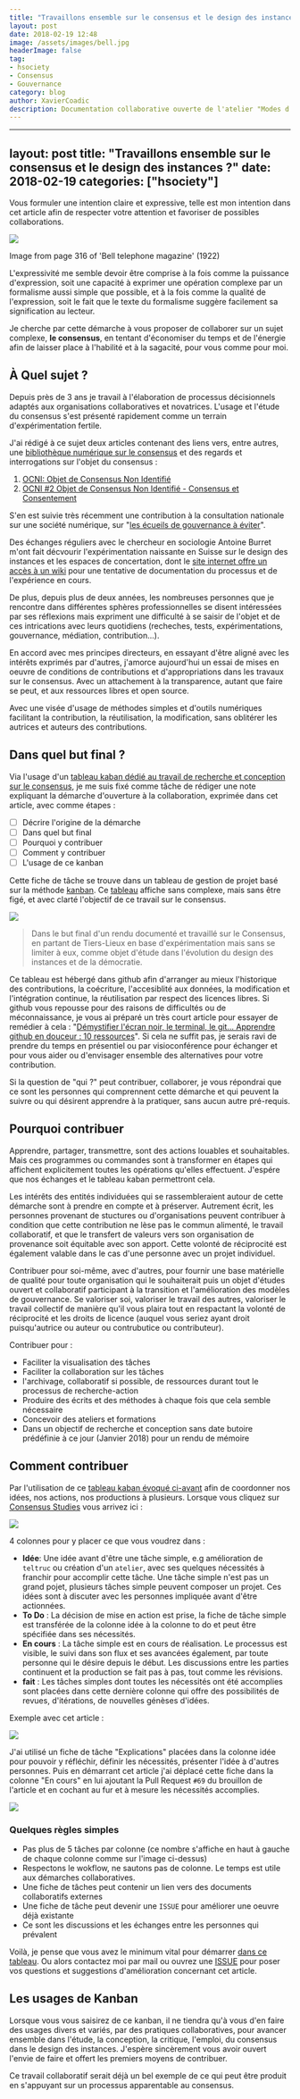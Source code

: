 ```yaml
---
title: "Travaillons ensemble sur le consensus et le design des instances ?"
layout: post
date: 2018-02-19 12:48
image: /assets/images/bell.jpg
headerImage: false
tag:
- hsociety
- Consensus
- Gouvernance
category: blog
author: XavierCoadic
description: Documentation collaborative ouverte de l'atelier "Modes d'organisations et inégalités"
---
```


---
layout: post
title: "Travaillons ensemble sur le consensus et le design des instances ?"
date: 2018-02-19
categories: ["hsociety"]
---

Vous formuler une intention claire et expressive, telle est mon intention dans cet article afin de respecter votre attention et favoriser de possibles collaborations.

![](/assets/images/bell.jpg) 
<figcaption class="caption">Image from page 316 of 'Bell telephone magazine' (1922)</figcaption>

L'expressivité me semble devoir être comprise à la fois comme la puissance d'expression, soit une capacité à exprimer une opération complexe par un formalisme aussi simple que possible, et à la fois comme la qualité de l'expression, soit le fait que le texte du formalisme suggère facilement sa signification au lecteur.

Je cherche par cette démarche à vous proposer de collaborer sur un sujet complexe, **le consensus**, en tentant d'économiser du temps et de l'énergie afin de laisser place à l'habilité et à la sagacité, pour vous comme pour moi.

## À Quel sujet ?

Depuis près de 3 ans je travail à l'élaboration de processus décisionnels adaptés aux organisations collaboratives et novatrices. L'usage et l'étude du consensus s'est présenté rapidement comme un terrain d'expérimentation fertile.

J'ai rédigé à ce sujet deux articles contenant des liens vers, entre autres, une [bibliothèque numérique sur le consensus](https://hackmd.io/s/rkIpFJivM) et des regards et interrogations sur l'objet du consensus :

1. [OCNI: Objet de Consensus Non Identifié](https://xavcc.github.io/ocni)
2. [OCNI #2 Objet de Consensus Non Identifié - Consensus et Consentement](https://xavcc.github.io/ocni_2/)

S'en est suivie très récemment une contribution à la consultation nationale sur une société numérique, sur "[les écueils de gouvernance à éviter](https://strategie.societenumerique.gouv.fr/topic/38/les-%C3%A9cueils-de-gouvernance-%C3%A0-%C3%A9viter/5)".

Des échanges réguliers avec le chercheur en sociologie Antoine Burret m'ont fait décvourir l'expérimentation naissante en Suisse sur le design des instances et les espaces de concertation, dont le [site internet offre un accès à un wiki](https://3ddge.ch/) pour une tentative de documentation du processus et de l'expérience en cours.

De plus, depuis plus de deux années, les nombreuses personnes que je rencontre dans différentes sphères professionnelles se disent intéressées par ses réflexions mais expriment une difficulté à se saisir de l'objet et de ces intrications avec leurs quotidiens (recheches, tests, expérimentations, gouvernance, médiation, contribution...).

En accord avec mes principes directeurs, en essayant d'être aligné avec les intérêts exprimés par d'autres, j'amorce aujourd'hui un essai de mises en oeuvre de conditions de contributions et d'appropriations dans les travaux sur le consensus. Avec un attachement à la transparence, autant que faire se peut, et aux ressources libres et open source.

Avec une visée d'usage de méthodes simples et d'outils numériques facilitant la contribution, la réutilisation, la modification, sans oblitérer les autrices et auteurs des contributions.

## Dans quel but final ?

Via l'usage d'un [tableau kaban dédié au travail de recherche et conception sur le consensus](https://github.com/XavCC/xavcc.github.io/projects/2), je me suis fixé comme tâche de rédiger une note expliquant la démarche d'ouverture à la collaboration, exprimée dans cet article, avec comme étapes :

+ [ ] Décrire l'origine de la démarche
+ [ ] Dans quel but final
+ [ ] Pourquoi y contribuer
+ [ ] Comment y contribuer
+ [ ] L'usage de ce kanban

Cette fiche de tâche se trouve dans un tableau de gestion de projet basé sur la méthode [kanban](https://fr.wikipedia.org/wiki/Kanban). Ce [tableau](https://github.com/XavCC/xavcc.github.io/projects) affiche sans complexe, mais sans être figé, et avec clarté l'objectif de ce travail sur le consensus.

![](/assets/images/capture-project.png)

> Dans le but final d'un rendu documenté et travaillé sur le Consensus, en partant de Tiers-Lieux en base d'expérimentation mais sans se limiter à eux, comme objet d'étude dans l'évolution du design des instances et de la démocratie.

Ce tableau est hébergé dans github afin d'arranger au mieux l'historique des contributions, la coécriture, l'accesiblité aux données, la modification et l'intégration continue, la réutilisation par respect des licences libres.  Si github vous repousse pour des raisons de difficultés ou de méconnaissance, je vous ai préparé un très court article pour essayer de remédier à cela : "[Démystifier l'écran noir, le terminal, le git... Apprendre github en douceur : 10 ressources](https://xavcc.github.io/github)". Si cela ne suffit pas, je serais ravi de prendre du temps en présentiel ou par visioconférence pour échanger et pour vous aider ou d'envisager ensemble des alternatives pour votre contribution. 

Si la question de "qui ?" peut contribuer, collaborer, je vous répondrai que ce sont les personnes qui comprennent cette démarche et qui peuvent la suivre ou qui désirent apprendre à la pratiquer, sans aucun autre pré-requis. 

## Pourquoi contribuer

Apprendre, partager, transmettre, sont des actions louables et souhaitables. Mais ces programmes ou commandes sont à transformer en étapes qui affichent explicitement toutes les opérations qu'elles effectuent. J'espére que nos échanges et le tableau kaban permettront cela.

Les intérêts des entités individuées qui se rassembleraient autour de cette démarche sont à prendre en compte et à préserver. Autrement écrit, les personnes provenant de stuctures ou d'organisations peuvent contribuer à condition que cette contribution ne lèse pas le commun alimenté, le travail collaboratif, et que le transfert de valeurs vers son organisation de provenance soit équitable avec son apport. Cette volonté de réciprocité est également valable dans le cas d'une personne avec un projet individuel.

Contribuer pour soi-même, avec d'autres, pour fournir une base matérielle de qualité pour toute organisation qui le souhaiterait puis un objet d'études ouvert et collaboratif participant à la transition et l'amélioration des modèles de gouvernance.
Se valoriser soi, valoriser le travail des autres, valoriser le travail collectif de manière qu'il vous plaira tout en respactant la volonté de réciprocité et les droits de licence (auquel vous seriez ayant droit puisqu'autrice ou auteur ou contrubutice ou contributeur).

Contribuer pour : 

+ Faciliter la visualisation des tâches
+ Faciliter la collaboration sur les tâches
+ l'archivage, collaboratif si possible, de ressources durant tout le processus de recherche-action
+ Produire des écrits et des méthodes à chaque fois que cela semble nécessaire
+ Concevoir des ateliers et formations
+ Dans un objectif de recherche et conception sans date butoire prédéfinie à ce jour (Janvier 2018) pour un rendu de mémoire

## Comment contribuer

Par l'utilisation de ce [tableau kaban évoqué ci-avant](https://github.com/XavCC/xavcc.github.io/projects) afin de coordonner nos idées, nos actions, nos productions à plusieurs.
Lorsque vous cliquez sur [Consensus Studies](https://github.com/XavCC/xavcc.github.io/projects/2) vous arrivez ici : 

![](/assets/images/kanban.png)

4 colonnes pour y placer ce que vous voudrez dans :

+ **Idée**: Une idée avant d'être une tâche simple, e.g amélioration de `teltruc` ou création d'un `atelier`, avec ses quelques nécessités à franchir pour accomplir cette tâche. Une tâche simple n'est pas un grand pojet, plusieurs tâches simple peuvent composer un projet. Ces idées sont à discuter avec les personnes impliquée avant d'être actionnées.
+ **To Do** : La décision de mise en action est prise, la fiche de tâche simple est transférée de la colonne idée à la colonne  to do et peut être spécifiée dans ses nécessités.
+ **En cours** : La tâche simple est en cours de réalisation. Le processus est visible, le suivi dans son flux et ses avancées également, par toute personne qui le désire depuis le début. Les discussions entre les parties continuent et la production se fait pas à pas, tout comme les révisions.
+ **fait** : Les tâches simples dont toutes les nécessités ont été accomplies sont placées dans cette dernière colonne qui offre des possibilités de revues, d'itérations, de nouvelles génèses d'idées. 

Exemple avec cet article :

![](/assets/images/kanban2.png)

J'ai utilisé un fiche de tâche "Explications" placées dans la colonne idée pour pouvoir y réfléchir, définir les nécessités, présenter l'idée à d'autres personnes. Puis en démarrant cet article j'ai déplacé cette fiche dans la colonne "En cours" en lui ajoutant la Pull Request `#69` du brouillon de l'article et en cochant au fur et à mesure les nécessités accomplies.

![](/assets/images/kanban3.png)

### Quelques règles simples

+ Pas plus de 5 tâches par colonne (ce nombre s'affiche en haut à gauche de chaque colonne comme sur l'image ci-dessus)
+ Respectons le wokflow, ne sautons pas de colonne. Le temps est utile aux démarches collaboratives.
+ Une fiche de tâches peut contenir un lien vers des documents collaboratifs externes
+ Une fiche de tâche peut devenir une `ISSUE` pour améliorer une oeuvre déjà existante
+ Ce sont les discussions et les échanges entre les personnes qui prévalent

Voilà, je pense que vous avez le minimum vital pour démarrer [dans ce tableau](https://github.com/XavCC/xavcc.github.io/projects/1). Ou alors contactez moi par mail ou ouvrez une [ISSUE](https://github.com/XavCC/xavcc.github.io/issues) pour poser vos questions et suggestions d'amélioration concernant cet article.

## Les usages de Kanban

Lorsque vous vous saisirez de ce kanban, il ne tiendra qu'à vous d'en faire des usages divers et variés, par des pratiques collaboratives, pour avancer ensemble dans l'étude, la conception, la critique, l'emploi, du consensus dans le design des instances. J'espère sincèrement vous avoir ouvert l'envie de faire et offert les premiers moyens de contribuer. 

Ce travail collaboratif serait déjà un bel exemple de ce qui peut être produit en s'appuyant sur un processus apparentable au consensus.





